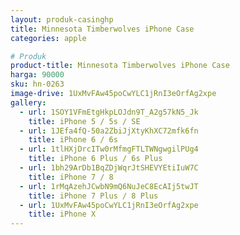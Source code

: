 ```yaml
---
layout: produk-casinghp
title: Minnesota Timberwolves iPhone Case
categories: apple

# Produk
product-title: Minnesota Timberwolves iPhone Case
harga: 90000
sku: hn-0263
image-drive: 1UxMvFAw45poCwYLC1jRnI3eOrfAg2xpe
gallery:
  - url: 1SOY1VFmEtgHkpLOJdn9T_A2g57kN5_Jk
    title: iPhone 5 / 5s / SE
  - url: 1JEfa4fQ-50a2ZbiJjXtyKhXC72mfk6fn
    title: iPhone 6 / 6s
  - url: 1tlHXjDrcITw0rMfmgFTLTWNgwgilPUg4
    title: iPhone 6 Plus / 6s Plus
  - url: 1bh29ArDb1BqZDjWqrJtSHEVYEtiIuW7C
    title: iPhone 7 / 8
  - url: 1rMqAzehJCwbN9mQ6NuJeC8EcAIj5twJT
    title: iPhone 7 Plus / 8 Plus
  - url: 1UxMvFAw45poCwYLC1jRnI3eOrfAg2xpe
    title: iPhone X
---
```

